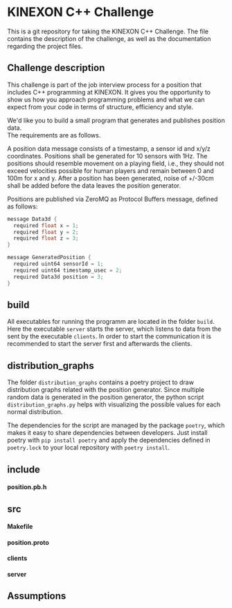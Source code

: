 # KINEXON C++ Challenge

This is a git repository for taking the KINEXON C++ Challenge. The file contains the description of the challenge, as well as the documentation regarding the project files.

## Challenge description

This challenge is part of the job interview process for a position that includes C++ programming at KINEXON. It gives you the opportunity to show us how you approach programming problems and what we can expect from your code in terms of structure, efficiency and style.

We'd like you to build a small program that generates and publishes position data.<br>
The requirements are as follows.

A position data message consists of a timestamp, a sensor id and x/y/z coordinates. Positions shall be generated for 10 sensors with 1Hz. The positions should resemble movement on a playing field, i.e., they should not exceed velocities possible for human players and remain between 0 and 100m for x and y. After a position has been generated, noise of +/-30cm shall be added before the data leaves the position generator.

Positions are published via ZeroMQ as Protocol Buffers message, defined as follows:

```c++
message Data3d {
  required float x = 1;
  required float y = 2;
  required float z = 3;
}
```

```c++
message GeneratedPosition {
  required uint64 sensorId = 1;
  required uint64 timestamp_usec = 2;
  required Data3d position = 3;
}
```

## build

All executables for running the programm are located in the folder `build`. Here the executable `server` starts the server, which listens to data from the sent by the executable `clients`. In order to start the communication it is recommended to start the server first and afterwards the clients.

## distribution_graphs

The folder `distribution_graphs` contains a poetry project to draw distribution graphs related with the position generator. Since multiple random data is generated in the position generator, the python script `distribution_graphs.py` helps with visualizing the possible values for each normal distribution.

The dependencies for the script are managed by the package `poetry`, which makes it easy to share dependencies between developers. Just install poetry with `pip install poetry` and apply the dependencies defined in `poetry.lock` to your local repository with `poetry install`.

## include

#### position.pb.h

## src

#### Makefile

#### position.proto

#### clients

#### server

## Assumptions
